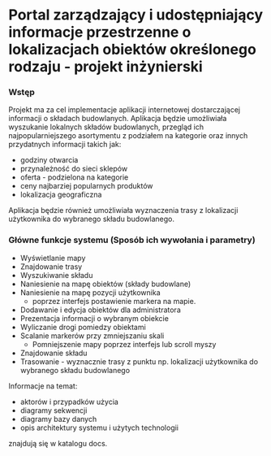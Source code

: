 # Portal zarządzający i udostępniający informacje przestrzenne o lokalizacjach obiektów określonego rodzaju - projekt inżynierski


### Wstęp

Projekt ma za cel implementacje aplikacji internetowej dostarczającej informacji o składach budowlanych. Aplikacja będzie umożliwiała wyszukanie lokalnych składów budowlanych, przegląd ich najpopularniejszego asortymentu z podziałem na kategorie oraz innych przydatnych informacji takich jak: 
- godziny otwarcia
- przynależność do sieci sklepów
- oferta - podzielona na kategorie
- ceny najbarziej popularnych produktów
- lokalizacja geograficzna

Aplikacja będzie również umożliwiała wyznaczenia trasy z lokalizacji użytkownika do wybranego składu budowlanego.


### Główne funkcje systemu (Sposób ich wywołania i parametry)

- Wyświetlanie mapy
- Znajdowanie trasy
- Wyszukiwanie składu
- Naniesienie na mapę obiektów (składy budowlane)
- Naniesienie na mapę pozycji użytkownika
    - poprzez interfejs postawienie markera na mapie.
- Dodawanie i edycja obiektów dla administratora
- Prezentacja informacji o wybranym obiekcie
- Wyliczanie drogi pomiedzy obiektami
- Scalanie markerów przy zmniejszaniu skali
    - Pomniejszenie mapy poprzez interfejs lub scroll myszy
- Znajdowanie składu
- Trasowanie - wyznacznie trasy z punktu np. lokalizacji użytkownika do wybranego składu budowlanego


Informacje na temat:

* aktorów i przypadków użycia
* diagramy sekwencji
* diagramy bazy danych
* opis architektury systemu i użytych technologii
  
znajdują się w katalogu docs.

